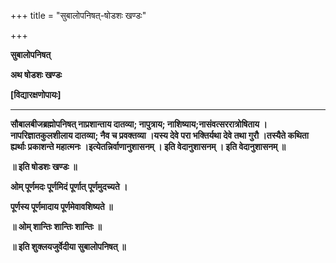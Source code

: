 +++
title = "सुबालोपनिषत्-षोडशः खण्डः"

+++


**सुबालोपनिषत्**

**अथ षोडशः खण्डः**

**\[विद्यारक्षणोपायः\]**

****

**सौबालबीजब्रह्मोपनिषत् नाप्रशान्ताय दातव्या; नापुत्राय; नाशिष्याय;नासंवत्सररात्रोषिताय । नापरिज्ञातकुलशीलाय दातव्या; नैव च प्रवक्तव्या ।यस्य देवे परा भक्तिर्यथा देवे तथा गुरौ ।तस्यैते कथिता ह्यर्थाः प्रकाशन्ते महात्मनः ।इत्येतन्निर्वाणानुशासनम् । इति वेदानुशासनम् । इति वेदानुशासनम् ॥**

**॥ इति षोडशः खण्डः ॥**

**ओम् पूर्णमदः पूर्णमिदं पूर्णात् पूर्णमुदच्यते ।**

**पूर्णस्य पूर्णमादाय पूर्णमेवावशिष्यते ॥**

**॥ ओम् शान्तिः शान्तिः शान्तिः ॥**

**॥ इति शुक्लयजुर्वेदीया सुबालोपनिषत् ॥**

